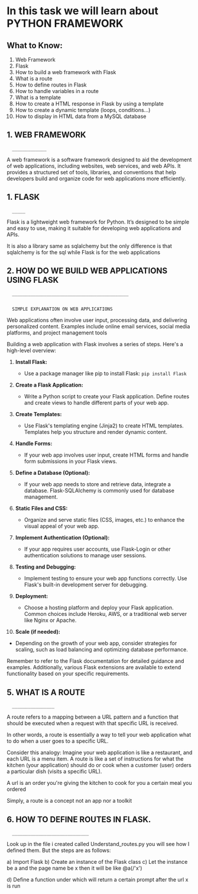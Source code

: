# In this task we will learn about PYTHON FRAMEWORK

## What to Know:

1. Web Framework
2. Flask
3. How to build a web framework with Flask
4. What is a route 
5. How to define routes in Flask
6. How to handle variables in a route
6. What is a template
7. How to create a HTML response in Flask by using a template
8. How to create a dynamic template (loops, conditions…)
9. How to display in HTML data from a MySQL database





## 1. WEB FRAMEWORK
      _____________

A web framework is a software framework designed to aid 
the development of web applications, including websites, 
web services, and web APIs. It provides a structured set of tools, 
libraries, and conventions that help developers build and organize 
code for web applications more efficiently.


## 1. FLASK
      _____

Flask is a lightweight web framework for Python. 
It’s designed to be simple and easy to use, 
making it suitable for developing 
web applications and APIs.

It is also a library same as sqlalchemy but the 
only difference is that sqlalchemy is for the sql
while Flask is for the web applications






## 2. HOW DO WE BUILD WEB APPLICATIONS USING FLASK
      ____________________________________________
    
     
      SIMPLE EXPLANATION ON WEB APPLICATIONS

Web applications often involve user input, 
processing data, and delivering personalized 
content. Examples include online
email services, social media platforms, 
and project management tools


Building a web application with Flask involves a series of steps. 
Here's a high-level overview:

1. **Install Flask:**
   - Use a package manager like pip to install Flask: `pip install Flask`

2. **Create a Flask Application:**
   - Write a Python script to create your Flask application. Define routes and create views to handle different parts of your web app.

3. **Create Templates:**
   - Use Flask's templating engine (Jinja2) to create HTML templates. Templates help you structure and render dynamic content.

4. **Handle Forms:**
   - If your web app involves user input, create HTML forms and handle form submissions in your Flask views.

5. **Define a Database (Optional):**
   - If your web app needs to store and retrieve data, integrate a database. Flask-SQLAlchemy is commonly used for database management.

6. **Static Files and CSS:**
   - Organize and serve static files (CSS, images, etc.) to enhance the visual appeal of your web app.

7. **Implement Authentication (Optional):**
   - If your app requires user accounts, use Flask-Login or other authentication solutions to manage user sessions.

8. **Testing and Debugging:**
   - Implement testing to ensure your web app functions correctly. Use Flask's built-in development server for debugging.

9. **Deployment:**
   - Choose a hosting platform and deploy your Flask application. Common choices include Heroku, AWS, or a traditional web server like Nginx or Apache.

10. **Scale (if needed):**
   - Depending on the growth of your web app, consider strategies for scaling, such as load balancing and optimizing database performance.

Remember to refer to the Flask documentation for detailed guidance and examples. Additionally, various Flask extensions are available to extend functionality based on your specific requirements.











## 5. WHAT IS A ROUTE
      ________________

A route refers to a mapping between a URL 
pattern and a function that should be executed 
when a request with that specific URL is received.

In other words, a route is essentially a way to 
tell your web application what to do when 
a user goes to a specific URL.

Consider this analogy: Imagine your web application
is like a restaurant, and each URL is a menu item. 
A route is like a set of instructions for 
what the kitchen (your application) 
should do or cook when a customer (user) orders 
a particular dish (visits a specific URL).

A url is an order you're giving the kitchen to
cook for you a certain meal you ordered

Simply, a route is a concept not an app nor a 
toolkit




## 6. HOW TO DEFINE ROUTES IN FLASK.
      _____________________________

Look up in the file i created called Understand_routes.py
you will see how I defined them. But the steps
are as follows:

a) Import Flask
b) Create an instance of the Flask class
c) Let the instance be a and the page name be x
   then it will be like @a(/'x')

d) Define a function under which will return 
   a certain prompt after the url x is run








